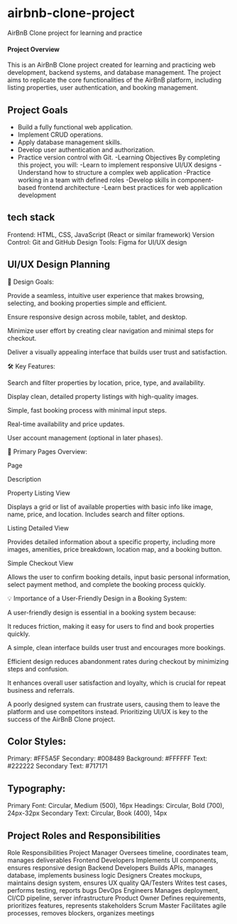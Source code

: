 # airbnb-clone-project
AirBnB Clone project for learning and practice 
#### Project Overview
This is an AirBnB Clone project created for learning and practicing web development, backend systems, and database management. The project aims to replicate the core functionalities of the AirBnB platform, including listing properties, user authentication, and booking management.

## Project Goals
- Build a fully functional web application.
- Implement CRUD operations.
- Apply database management skills.
- Develop user authentication and authorization.
- Practice version control with Git.
-Learning Objectives
By completing this project, you will:
-Learn to implement responsive UI/UX designs
-Understand how to structure a complex web application
-Practice working in a team with defined roles
-Develop skills in component-based frontend architecture
-Learn best practices for web application development
## tech stack
Frontend: HTML, CSS, JavaScript (React or similar framework)
Version Control: Git and GitHub
Design Tools: Figma for UI/UX design
## UI/UX Design Planning
🌟 Design Goals:

Provide a seamless, intuitive user experience that makes browsing, selecting, and booking properties simple and efficient.

Ensure responsive design across mobile, tablet, and desktop.

Minimize user effort by creating clear navigation and minimal steps for checkout.

Deliver a visually appealing interface that builds user trust and satisfaction.

🛠️ Key Features:

Search and filter properties by location, price, type, and availability.

Display clean, detailed property listings with high-quality images.

Simple, fast booking process with minimal input steps.

Real-time availability and price updates.

User account management (optional in later phases).

📄 Primary Pages Overview:

Page

Description

Property Listing View

Displays a grid or list of available properties with basic info like image, name, price, and location. Includes search and filter options.

Listing Detailed View

Provides detailed information about a specific property, including more images, amenities, price breakdown, location map, and a booking button.

Simple Checkout View

Allows the user to confirm booking details, input basic personal information, select payment method, and complete the booking process quickly.

💡 Importance of a User-Friendly Design in a Booking System:

A user-friendly design is essential in a booking system because:

It reduces friction, making it easy for users to find and book properties quickly.

A simple, clean interface builds user trust and encourages more bookings.

Efficient design reduces abandonment rates during checkout by minimizing steps and confusion.

It enhances overall user satisfaction and loyalty, which is crucial for repeat business and referrals.

A poorly designed system can frustrate users, causing them to leave the platform and use competitors instead. Prioritizing UI/UX is key to the success of the AirBnB Clone project.
## Color Styles:

Primary: #FF5A5F
Secondary: #008489
Background: #FFFFFF
Text: #222222
Secondary Text: #717171
## Typography:

Primary Font: Circular, Medium (500), 16px
Headings: Circular, Bold (700), 24px-32px
Secondary Text: Circular, Book (400), 14px
## Project Roles and Responsibilities
Role	Responsibilities
Project Manager	Oversees timeline, coordinates team, manages deliverables
Frontend Developers	Implements UI components, ensures responsive design
Backend Developers	Builds APIs, manages database, implements business logic
Designers	Creates mockups, maintains design system, ensures UX quality
QA/Testers	Writes test cases, performs testing, reports bugs
DevOps Engineers	Manages deployment, CI/CD pipeline, server infrastructure
Product Owner	Defines requirements, prioritizes features, represents stakeholders
Scrum Master	Facilitates agile processes, removes blockers, organizes meetings
